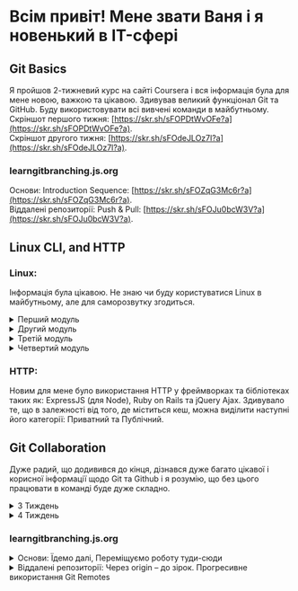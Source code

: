 # Всім привіт! Мене звати Ваня і я новенький в IT-сфері

## Git Basics

Я пройшов 2-тижневий курс на сайті Coursera і вся інформація була для мене новою, важкою та цікавою. Здивував великий функціонал Git та GitHub. Буду використовувати всі вивчені команди в майбутньому.  
Cкріншот першого тижня: [https://skr.sh/sFOPDtWvOFe?a](https://skr.sh/sFOPDtWvOFe?a).  
Скріншот другого тижня: [https://skr.sh/sFOdeJLOz7l?a](https://skr.sh/sFOdeJLOz7l?a).

### learngitbranching.js.org

Основи: Introduction Sequence: [https://skr.sh/sFOZqG3Mc6r?a](https://skr.sh/sFOZqG3Mc6r?a).  
Віддалені репозиторії: Push & Pull: [https://skr.sh/sFOJu0bcW3V?a](https://skr.sh/sFOJu0bcW3V?a).

## Linux CLI, and HTTP

### Linux:

Інформація була цікавою. Не знаю чи буду користуватися Linux в майбутньому, але для саморозвутку згодиться.

<details>
 <summary>Перший модуль</summary>

![module 1](./task_linux_cli/module1.jpg)

</details>
<details>
 <summary>Другий модуль</summary>
 
![module 2](./task_linux_cli/module2.jpg)
</details>
<details>
 <summary>Третій модуль</summary>

![module 3](./task_linux_cli/module3.jpg)

</details>
<details>
 <summary>Четвертий модуль</summary>
 
![module 4](./task_linux_cli/module4.jpg)
</details>

### HTTP:

Новим для мене було використання HTTP у фреймворках та бібліотеках таких як: ExpressJS (для Node), Ruby on Rails та jQuery Ajax. Здивувало те, що в залежності від того, де міститься кеш, можна виділити наступні його категорії: Приватний та Публічний.

## Git Collaboration

Дуже радий, що додивився до кінця, дізнався дуже багато цікавої і корисної інформації щодо Git та Github і я розумію, що без цього працювати в команді буде дуже складно.

<details>
<summary>3 Тиждень</summary>

![week 3](./task_git_collaboration/week3.jpg)

</details>
<details>
<summary>4 Тиждень</summary>

![week 4](./task_git_collaboration/week4.jpg)

</details>

### learngitbranching.js.org

<details>
<summary>Основи: Їдемо далі, Переміщуємо роботу туди-сюди</summary>

![Їдемо далі, Переміщуємо роботу туди-сюди](./task_git_collaboration/basics.jpg)

</details>
<details>
<summary>Віддалені репозиторії: Через origin – до зірок. Прогресивне використання Git Remotes</summary>

![Віддалені репозиторії: Через origin – до зірок](./task_git_collaboration/origin.jpg)

</details>
